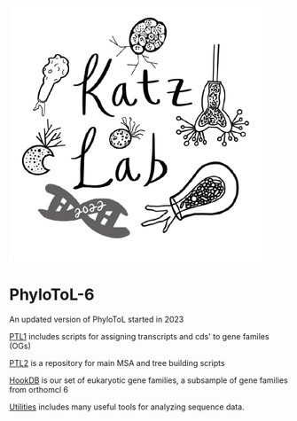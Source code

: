 ![Lab image](Katzlab.png)
# PhyloToL-6
An updated version of PhyloToL started in 2023

[PTL1](/PTL1) includes scripts for assigning transcripts and cds' to gene familes (OGs)

[PTL2](/PTL2) is a repository for main MSA and tree building scripts

[HookDB](/HookDB) is our set of eukaryotic gene families, a subsample of gene families from orthomcl 6

[Utilities](/Utilities) includes many useful tools for analyzing sequence data.
